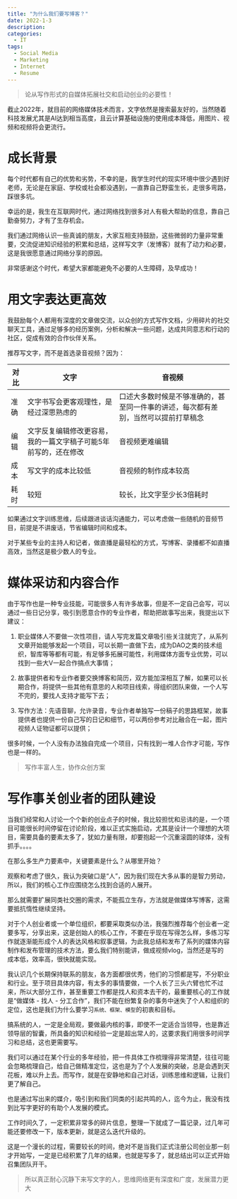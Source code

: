 ```yaml
---
title: "为什么我们要写博客？"
date: 2022-1-3
description: 
categories:
  - IT
tags:
  - Social Media
  - Marketing
  - Internet
  - Resume
---
```


> 论从写作形式的自媒体拓展社交和启动创业的必要性！

截止2022年，就目前的网络媒体技术而言，文字依然是搜索最友好的，当然随着科技发展尤其是AI达到相当高度，且云计算基础设施的使用成本降低，用图片、视频和视频将会更流行。

# 成长背景

每个时代都有自己的优势和劣势，不幸的是，我学生时代的现实环境中很少遇到好老师，无论是在家庭、学校或社会都没遇到，一直靠自己野蛮生长，走很多弯路，踩很多坑。

幸运的是，我生在互联网时代，通过网络找到很多对人有极大帮助的信息，靠自己勤奋努力，才有了生存机会。

我们通过网络认识一些真诚的朋友，大家互相支持鼓励，这些微弱的力量非常重要，交流促进知识经验的积累和总结，这样写文字（发博客）就有了动力和必要，这是我很愿意通过网络分享的原因。

非常感谢这个时代，希望大家都能避免不必要的人生障碍，及早成功！

# 用文字表达更高效

我鼓励每个人都用有深度的文章做交流，以众创的方式写作文档，少用碎片的社交聊天工具，通过足够多的经历案例，分析和解决一些问题，达成共同意志和行动的社区，促成有效的合作伙伴关系。

推荐写文字，而不是首选录音视频？因为：

| **对比** | **文字** | **音视频** |
| --- | --- | --- |
| 准确 | 文字书写会更客观理性，是经过深思熟虑的 | 口述大多数时候是不够准确的，甚至同一件事的讲述，每次都有差别，当然可以提前打草稿念 |
| 编辑 | 文字反复编辑修改更容易，我的一篇文字稿子可能5年前写的，还在修改 | 音视频更难编辑 |
| 成本 | 写文字的成本比较低 | 音视频的制作成本较高 |
| 耗时 | 较短 | 较长，比文字至少长3倍耗时 |

如果通过文字训练思维，后续跟进谈话沟通能力，可以考虑做一些随机的音频节目，前提是不讲废话，节省编辑时间和成本。

对于某些专业的主持人和记者，做直播是最轻松的方式，写博客、录播都不如直播高效，当然这是极少数人的专业。


# 媒体采访和内容合作

由于写作也是一种专业技能，可能很多人有许多故事，但是不一定自己会写，可以通过一些日记分享，吸引到愿意合作的专业作者，帮助把故事写出来，我提出以下建议：

1. 职业媒体人不要做一次性项目，请人写完发篇文章吸引些关注就完了，从系列文章开始能够发起一个项目，可以长期一直做下去，成为DAO之类的技术组织，智库等等都有可能，有足够多拓展可能性，利用媒体方面专业优势，可以找到一些大V一起合作搞点大事情；

2. 故事提供者和专业作者要交换博客和简历，双方能加深相互了解，如果可以长期合作，将提供一些其他有意思的人和项目线索，得组织团队来做，一个人写不完的，要找人支持才能写下去；

3. 写作方法：先语音聊，允许录音，专业作者单独写一份稿子的思路框架，故事提供者也提供一份自己写的日记和细节，可以两份参考对比融合在一起，图片视频人证物证都可以提供；

很多时候，一个人没有办法独自完成一个项目，只有找到一堆人合作才可能，写作也是一样的。

> 写作丰富人生，协作众创方案


# 写作事关创业者的团队建设

当我们经常和人讨论一个个新的创业点子的时候，我比较担忧和忌讳的是，一个项目可能很长时间停留在讨论阶段，难以正式实施启动，尤其是设计一个理想的大项目，需要具备的要素太多了，犹如力量有限，却要抱起一个沉重滚圆的球体，没有抓手。。。。

在那么多生产力要素中，关键要素是什么？从哪里开始？

观察和考虑了很久，我认为突破口是“人”，因为我们现在大多从事的是智力劳动，所以，我们的核心工作应围绕怎么找到合适的人展开。

那么就需要扩展同类社交圈的需求，不能孤立生存，方法就是做媒体写博客，这需要抵抗惰性继续坚持。

对于个人创业者或一个单位组织，都要采取类似办法，我强烈推荐每个创业者一定要多写，分享出来，这是创始人的核心工作，不要在乎现在写得怎么样，多练习写作就逐渐能形成个人的表达风格和叙事逻辑，为此我总结和发布了系列的媒体内容制作和发布管理的技术方法，要么我们特别能讲，做成视频vlog，当然还是写的成本低，效率高，很快就能实现。

我认识几个长期保持联系的朋友，各方面都很优秀，他们的习惯都是写，不分职业和行业。至于项目具体内容，有太多的事情要做，一个人长了三头六臂也忙不过来，所以大部分工作，甚至重要工作都是找人和资本去干的，最重要核心的工作就是“做媒体 - 找人 - 分工合作”，我们不能在纷繁复杂的事务中迷失了个人和组织的定位，这也是我们为什么要学习```系统、框架、模型```的初衷和目标。

搞系统的人，一定是全局观，要做最内核的事，即使不一定适合当领导，也是靠近领导层的智囊，所具备的知识和经验一定是超出常人的，这要求我们用很多时间学习和总结，这也更需要写。

我们可以通过在某个行业的多年经验，把一件具体工作梳理得非常清楚，往往可能会忽略梳理自己，给自己做精准定位，这也是为了个人发展的突破，总是会遇到天花板，难以升上去。而写作，就是在安静地和自己对话，训练思维和逻辑，让我们更了解自己。

也是通过写出来的媒介，吸引到和我们同类的引起共鸣的人，迄今为止，我没有找到比写字更好的有助个人发展的模式。

工作时间久了，一定积累非常多的碎片信息，整理一下就成了一篇记录，过几年可能还要修改一下，版本更新，就是这么迭代升级的。

这是一个漫长的过程，需要较长的时间，绝对不是当我们正式注册公司创业那一刻才开始写，一定是已经积累了几年的结果，也就是写多了，就总结出可以正式开始召集团队开干。

> 所以真正耐心沉静下来写文字的人，思维网络更有深度和广度，发展潜力更大